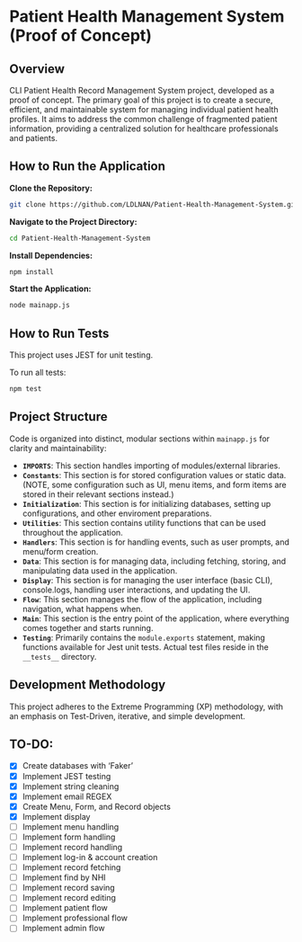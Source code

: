 # Patient Health Management System (Proof of Concept)

## Overview

CLI Patient Health Record Management System project, developed as a proof of concept. The primary goal of this project is to create a secure, efficient, and maintainable system for managing individual patient health profiles. It aims to address the common challenge of fragmented patient information, providing a centralized solution for healthcare professionals and patients.

## How to Run the Application

**Clone the Repository:**

```bash
git clone https://github.com/LDLNAN/Patient-Health-Management-System.git
```

**Navigate to the Project Directory:**

```bash
cd Patient-Health-Management-System
```

**Install Dependencies:**

```bash
npm install
```

**Start the Application:**

```bash
node mainapp.js
```

## How to Run Tests

This project uses JEST for unit testing.

To run all tests:

```bash
npm test
```

## Project Structure

Code is organized into distinct, modular sections within `mainapp.js` for clarity and maintainability:

- **`IMPORTS`**: This section handles importing of modules/external libraries.
- **`Constants`**: This section is for stored configuration values or static data. (NOTE, some configuration such as UI, menu items, and form items are stored in their relevant sections instead.)
- **`Initialization`**: This section is for initializing databases, setting up configurations, and other enviroment preparations.
- **`Utilities`**: This section contains utility functions that can be used throughout the application.
- **`Handlers`**: This section is for handling events, such as user prompts, and menu/form creation.
- **`Data`**: This section is for managing data, including fetching, storing, and manipulating data used in the application.
- **`Display`**: This section is for managing the user interface (basic CLI), console.logs, handling user interactions, and updating the UI.
- **`Flow`**: This section manages the flow of the application, including navigation, what happens when.
- **`Main`**: This section is the entry point of the application, where everything comes together and starts running.
- **`Testing`**: Primarily contains the `module.exports` statement, making functions available for Jest unit tests. Actual test files reside in the `__tests__` directory.

## Development Methodology

This project adheres to the Extreme Programming (XP) methodology, with an emphasis on Test-Driven, iterative, and simple development.

## TO-DO:

- [x]  Create databases with ‘Faker’
- [x]  Implement JEST testing
- [x]  Implement string cleaning
- [x]  Implement email REGEX
- [X]  Create Menu, Form, and Record objects
- [X]  Implement display
- [ ]  Implement menu handling
- [ ]  Implement form handling
- [ ]  Implement record handling
- [ ]  Implement log-in & account creation
- [ ]  Implement record fetching
- [ ]  Implement find by NHI
- [ ]  Implement record saving
- [ ]  Implement record editing
- [ ]  Implement patient flow
- [ ]  Implement professional flow
- [ ]  Implement admin flow